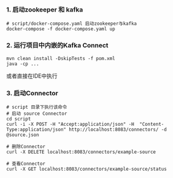 ### 1. 启动zookeeper 和 kafka
```
# script/docker-compose.yaml 启动zookeeper与kafka
docker-compose -f docker-compose.yaml up
```

### 2. 运行项目中内嵌的Kafka Connect
```
mvn clean install -DskipTests -f pom.xml
java -cp ...
```
或者直接在IDE中执行

### 3. 启动Connector
```
# script 目录下执行该命令
# 启动 source Connector
cd script
curl -i -X POST -H "Accept:application/json" -H  "Content-Type:application/json" http://localhost:8083/connectors/ -d @source.json

# 删除Connector
curl -X DELETE localhost:8083/connectors/example-source

# 查看Connector
curl -X GET localhost:8083/connectors/example-source/status
```